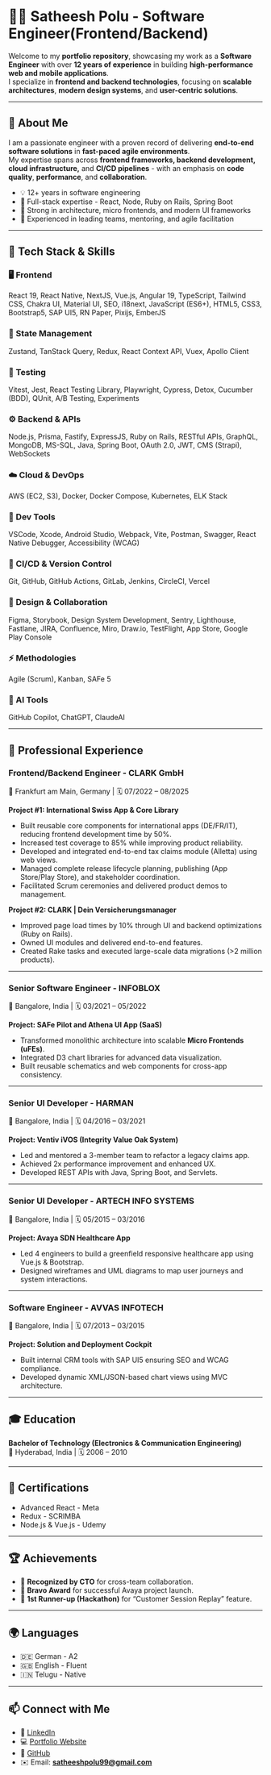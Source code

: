 # 👨‍💻 Satheesh Polu - Software Engineer(Frontend/Backend)

Welcome to my **portfolio repository**, showcasing my work as a **Software Engineer** with over **12 years of experience** in building **high-performance web and mobile applications**.  
I specialize in **frontend and backend technologies**, focusing on **scalable architectures**, **modern design systems**, and **user-centric solutions**.

---

## 🚀 About Me

I am a passionate engineer with a proven record of delivering **end-to-end software solutions** in **fast-paced agile environments**.  
My expertise spans across **frontend frameworks, backend development, cloud infrastructure,** and **CI/CD pipelines** - with an emphasis on **code quality**, **performance**, and **collaboration**.

- 💡 12+ years in software engineering  
- 🧩 Full-stack expertise - React, Node, Ruby on Rails, Spring Boot  
- 🧠 Strong in architecture, micro frontends, and modern UI frameworks  
- 🤝 Experienced in leading teams, mentoring, and agile facilitation  

---

## 🧰 Tech Stack & Skills

### 🖥️ Frontend
React 19, React Native, NextJS, Vue.js, Angular 19, TypeScript, Tailwind CSS, Chakra UI, Material UI, SEO, i18next, JavaScript (ES6+), HTML5, CSS3, Bootstrap5, SAP UI5, RN Paper, Pixijs, EmberJS

### 🔄 State Management
Zustand, TanStack Query, Redux, React Context API, Vuex, Apollo Client

### 🧪 Testing
Vitest, Jest, React Testing Library, Playwright, Cypress, Detox, Cucumber (BDD), QUnit, A/B Testing, Experiments

### ⚙️ Backend & APIs
Node.js, Prisma, Fastify, ExpressJS, Ruby on Rails, RESTful APIs, GraphQL, MongoDB, MS-SQL, Java, Spring Boot, OAuth 2.0, JWT, CMS (Strapi), WebSockets

### ☁️ Cloud & DevOps
AWS (EC2, S3), Docker, Docker Compose, Kubernetes, ELK Stack

### 🧭 Dev Tools
VSCode, Xcode, Android Studio, Webpack, Vite, Postman, Swagger, React Native Debugger, Accessibility (WCAG)

### 🔁 CI/CD & Version Control
Git, GitHub, GitHub Actions, GitLab, Jenkins, CircleCI, Vercel

### 🎨 Design & Collaboration
Figma, Storybook, Design System Development, Sentry, Lighthouse, Fastlane, JIRA, Confluence, Miro, Draw.io, TestFlight, App Store, Google Play Console

### ⚡ Methodologies
Agile (Scrum), Kanban, SAFe 5

### 🤖 AI Tools
GitHub Copilot, ChatGPT, ClaudeAI

---

## 💼 Professional Experience

### **Frontend/Backend Engineer - CLARK GmbH**  
📍 Frankfurt am Main, Germany | 🗓️ 07/2022 – 08/2025  

**Project #1: International Swiss App & Core Library**
- Built reusable core components for international apps (DE/FR/IT), reducing frontend development time by 50%.  
- Increased test coverage to 85% while improving product reliability.  
- Developed and integrated end-to-end tax claims module (Alletta) using web views.  
- Managed complete release lifecycle planning, publishing (App Store/Play Store), and stakeholder coordination.  
- Facilitated Scrum ceremonies and delivered product demos to management.  

**Project #2: CLARK | Dein Versicherungsmanager**
- Improved page load times by 10% through UI and backend optimizations (Ruby on Rails).  
- Owned UI modules and delivered end-to-end features.  
- Created Rake tasks and executed large-scale data migrations (>2 million products).  

---

### **Senior Software Engineer - INFOBLOX**  
📍 Bangalore, India | 🗓️ 03/2021 – 05/2022  

**Project: SAFe Pilot and Athena UI App (SaaS)**
- Transformed monolithic architecture into scalable **Micro Frontends (uFEs)**.  
- Integrated D3 chart libraries for advanced data visualization.  
- Built reusable schematics and web components for cross-app consistency.  

---

### **Senior UI Developer - HARMAN**  
📍 Bangalore, India | 🗓️ 04/2016 – 03/2021  

**Project: Ventiv iVOS (Integrity Value Oak System)**
- Led and mentored a 3-member team to refactor a legacy claims app.  
- Achieved 2x performance improvement and enhanced UX.  
- Developed REST APIs with Java, Spring Boot, and Servlets.  

---

### **Senior UI Developer - ARTECH INFO SYSTEMS**  
📍 Bangalore, India | 🗓️ 05/2015 – 03/2016  

**Project: Avaya SDN Healthcare App**
- Led 4 engineers to build a greenfield responsive healthcare app using Vue.js & Bootstrap.  
- Designed wireframes and UML diagrams to map user journeys and system interactions.  

---

### **Software Engineer - AVVAS INFOTECH**  
📍 Bangalore, India | 🗓️ 07/2013 – 03/2015  

**Project: Solution and Deployment Cockpit**
- Built internal CRM tools with SAP UI5 ensuring SEO and WCAG compliance.  
- Developed dynamic XML/JSON-based chart views using MVC architecture.  

---

## 🎓 Education

**Bachelor of Technology (Electronics & Communication Engineering)**  
📍 Hyderabad, India | 🗓️ 2006 – 2010  

---

## 🏅 Certifications

- Advanced React - Meta  
- Redux - SCRIMBA  
- Node.js & Vue.js - Udemy  

---

## 🏆 Achievements

- 🏅 **Recognized by CTO** for cross-team collaboration.  
- 🎉 **Bravo Award** for successful Avaya project launch.  
- 🥈 **1st Runner-up (Hackathon)** for “Customer Session Replay” feature.  

---

## 🌍 Languages

- 🇩🇪 German - A2  
- 🇬🇧 English - Fluent  
- 🇮🇳 Telugu - Native  

---

## 📫 Connect with Me

- 💼 [LinkedIn](https://www.linkedin.com/in/satheesh-polu)  
- 💻 [Portfolio Website](https://satheeshpolu.github.io)  
- 🐙 [GitHub](https://github.com/satheeshpolu)  
- ✉️ Email: **satheeshpolu99@gmail.com**

